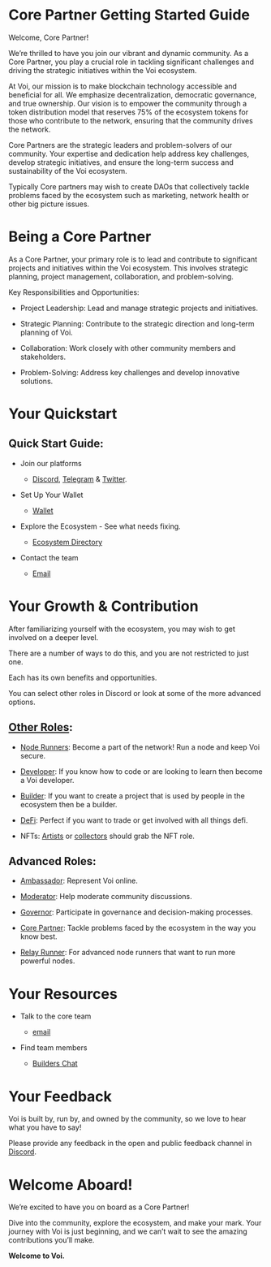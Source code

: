# Core Partner Getting Started Guide

Welcome, Core Partner! 

We’re thrilled to have you join our vibrant and dynamic community. As a Core Partner, you play a crucial role in tackling significant challenges and driving the strategic initiatives within the Voi ecosystem.

At Voi, our mission is to make blockchain technology accessible and beneficial for all. We emphasize decentralization, democratic governance, and true ownership. Our vision is to empower the community through a token distribution model that reserves 75% of the ecosystem tokens for those who contribute to the network, ensuring that the community drives the network.

Core Partners are the strategic leaders and problem-solvers of our community. Your expertise and dedication help address key challenges, develop strategic initiatives, and ensure the long-term success and sustainability of the Voi ecosystem.

Typically Core partners may wish to create DAOs that collectively tackle problems faced by the ecosystem such as marketing, network health or other big picture issues.

# Being a Core Partner

As a Core Partner, your primary role is to lead and contribute to significant projects and initiatives within the Voi ecosystem. This involves strategic planning, project management, collaboration, and problem-solving.

Key Responsibilities and Opportunities:

- Project Leadership: Lead and manage strategic projects and initiatives.

- Strategic Planning: Contribute to the strategic direction and long-term planning of Voi.

- Collaboration: Work closely with other community members and stakeholders.

- Problem-Solving: Address key challenges and develop innovative solutions.


# Your Quickstart

## Quick Start Guide:

- Join our platforms 
    - [Discord](https://discord.gg/vnFbrJrHeW), [Telegram](https://t.me/VoiOfficial) & [Twitter](https://x.com/Voi_Net).

- Set Up Your Wallet
    - [Wallet](https://kibis.is/)

- Explore the Ecosystem - See what needs fixing.
    - [Ecosystem Directory](https://airtable.com/apphFYuejZFJJG0i6/shru2v6BXxUaAEU7O)

- Contact the team
    - [Email](mailto:projectinquiry@voi.network)

# Your Growth & Contribution

After familiarizing yourself with the ecosystem, you may wish to get involved on a deeper level. 

There are a number of ways to do this, and you are not restricted to just one. 

Each has its own benefits and opportunities. 

You can select other roles in Discord or look at some of the more advanced options.

## [Other Roles](https://discord.com/channels/1055863853633785857/1157678590196973728/1257675380454723604):
- [Node Runners](../node-runners.md): Become a part of the network! Run a node and keep Voi secure.

- [Developer](../developers.md): If you know how to code or are looking to learn then become a Voi developer.

- [Builder](../builders.md): If you want to create a project that is used by people in the ecosystem then be a builder.

- [DeFi](../traders.md): Perfect if you want to trade or get involved with all things defi.

- NFTs: [Artists](../artists.md) or [collectors](../collectors.md) should grab the NFT role.

## Advanced Roles:

- [Ambassador](ambassadors.md): Represent Voi online.

- [Moderator](moderators.md): Help moderate community discussions.

- [Governor](governors.md): Participate in governance and decision-making processes.

- [Core Partner](core-partners.md): Tackle problems faced by the ecosystem in the way you know best.

- [Relay Runner](relay-runners.md): For advanced node runners that want to run more powerful nodes.


# Your Resources

- Talk to the core team
    - [email](mailto:projectinquiry@voi.network)

- Find team members
    - [Builders Chat](https://discord.com/channels/1055863853633785857/1128671715673780264) 


# Your Feedback

Voi is built by, run by, and owned by the community, so we love to hear what you have to say! 

Please provide any feedback in the open and public feedback channel in [Discord](https://discord.com/channels/1055863853633785857/1201927574289403974).

# Welcome Aboard!

We’re excited to have you on board as a Core Partner! 

Dive into the community, explore the ecosystem, and make your mark. Your journey with Voi is just beginning, and we can’t wait to see the amazing contributions you’ll make.

**Welcome to Voi.**